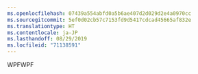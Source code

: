 ```yaml
---
ms.openlocfilehash: 07439a554abfd0a5b6ae407d2d029d2e4a0970cc
ms.sourcegitcommit: 5ef0d02cb57c7153fd9d5417cdcad45665af832e
ms.translationtype: HT
ms.contentlocale: ja-JP
ms.lasthandoff: 08/29/2019
ms.locfileid: "71138591"
---
```

<span data-ttu-id="6c780-101">WPF</span><span class="sxs-lookup"><span data-stu-id="6c780-101">WPF</span></span>